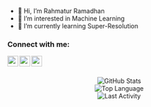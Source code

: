 - 👋 Hi, I’m Rahmatur Ramadhan
- 👀 I’m interested in Machine Learning
- 🌱 I’m currently learning Super-Resolution

### Connect with me:

[<img align="left" alt="rahmat | LinkedIn" width="24px" src="https://cdn.jsdelivr.net/npm/simple-icons@v3/icons/linkedin.svg" />][linkedin]
[<img align="left" alt="rahmat | Instagram" width="24px" src="https://cdn.jsdelivr.net/npm/simple-icons@v3/icons/instagram.svg" />][instagram]
[<img align="left" alt="rahmat | Instagram" width="24px" src="https://cdn.jsdelivr.net/npm/simple-icons@3.13.0/icons/spotify.svg" />][spotify]

<br />

[linkedin]: https://www.linkedin.com/in/rahmatur-ramadhan-81b9b91b6/
[instagram]: https://www.instagram.com/rahmaturramadhan/
[spotify]: https://open.spotify.com/user/21vnixk2jjzwmcbirin7cybxi?si=e25ad32e6ffa4875

<br />

<p align="center">
    <img alt = "GitHub Stats" src="https://github-readme-stats.vercel.app/api?username=rahmat412&show_icons=true&hide=issues&icon_color=000000&hide_border=true&title_color=5391FE&text_color=555">
    <br>
    <img alt = "Top Language" src="https://github-readme-stats.vercel.app/api/top-langs/?username=rahmat412&hide=html,&hide_border=true&title_color=5391FE&text_color=555">
    <br>
    <img alt = "Last Activity" src="https://github-readme-stats.vercel.app/api/wakatime?username=rahmat412&hide=html,&hide_border=true&title_color=5391FE&text_color=555">
</p>

<!---
rahmat412/rahmat412 is a ✨ special ✨ repository because its `README.md` (this file) appears on your GitHub profile.
You can click the Preview link to take a look at your changes.
--->
